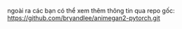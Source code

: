ngoài ra các bạn có thể xem thêm thông tin qua repo gốc: https://github.com/bryandlee/animegan2-pytorch.git
